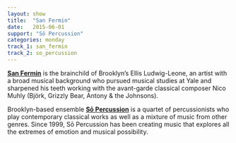 ```yaml
---
layout: show
title:  "San Fermin"
date:   2015-06-01
support: "Sō Percussion"
categories: monday
track_1: san_fermin
track_2: so_percussion
---
```


**[San Fermin](http://sanferminband.com "San Fermin")** is the brainchild of Brooklyn’s Ellis Ludwig-Leone, an artist with a broad musical background who pursued musical studies at Yale and sharpened his teeth working with the avant-garde classical composer Nico Muhly (Björk, Grizzly Bear, Antony & the Johnsons).

Brooklyn-based ensemble **[Sō Percussion](http://sopercussion.com "Sō Percussion")** is a quartet of percussionists who play contemporary classical works as well as a mixture of music from other genres. Since 1999, Sō Percussion has been creating music that explores all the extremes of emotion and musical possibility.